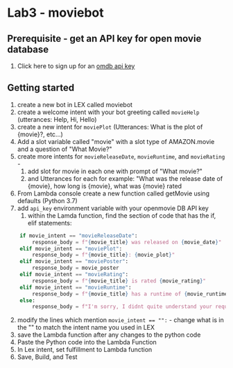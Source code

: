 # Lab3 - moviebot

## Prerequisite - get an API key for open movie database
1. Click here to sign up for an [omdb api key]("https://www.omdbapi.com/apikey.aspx?__EVENTTARGET=freeAcct&__EVENTARGUMENT=&__LASTFOCUS=&__VIEWSTATE=%2FwEPDwUKLTIwNDY4MTIzNQ9kFgYCAQ9kFggCAQ8QDxYCHgdDaGVja2VkZ2RkZGQCAw8QDxYCHwBoZGRkZAIFDxYCHgdWaXNpYmxlZ2QCBw8WAh8BaGQCAg8WAh8BaGQCAw8WAh8BaGQYAQUeX19Db250cm9sc1JlcXVpcmVQb3N0QmFja0tleV9fFgMFC3BhdHJlb25BY2N0BQhmcmVlQWNjdAUIZnJlZUFjY3S0gwjl9jaVfARil8Yy9nisxxBo9QY1d1aRp4k6s2f83g%3D%3D&__VIEWSTATEGENERATOR=5E550F58&__EVENTVALIDATION=%2FwEdAAW77Mkj8S6lO0evPKayW3ucmSzhXfnlWWVdWIamVouVTzfZJuQDpLVS6HZFWq5fYpioiDjxFjSdCQfbG0SWduXFd8BcWGH1ot0k0SO7CfuulGmtD1h9A7%2B3Av2cTK2Z2qbhaCErXs89aADzZLPwy5pm&at=freeAcct&Email=")

## Getting started
1. create a new bot in LEX called moviebot
2. create a welcome intent with your bot greeting called `movieHelp` (utterances: Help, Hi, Hello)
3. create a new intent for `moviePlot` (Utterances: What is the plot of {movie}?, etc...)
4. Add a slot variable called "movie" with a slot type of AMAZON.movie and a question of "What Movie?"
5. create more intents for `movieReleaseDate`, `movieRuntime`, and `movieRating` - 
   1. add slot for movie in each one with prompt of "What movie?"
   2. and Utterances for each for example: "What was the release date of {movie}, how long is {movie}, what was {movie} rated
6. From Lambda console create a new function called getMovie using defaults (Python 3.7)
7. add `api_key` environment variable with your openmovie DB API key
   1. within the Lamda function, find the section of code that has the if, elif statements:
```python
    if movie_intent == "movieReleaseDate":
        response_body = f"{movie_title} was released on {movie_date}"
    elif movie_intent == "moviePlot":
        response_body = f"{movie_title}: {movie_plot}"
    elif movie_intent == "moviePoster":
        response_body = movie_poster
    elif movie_intent == "movieRating":
        response_body = f"{movie_title} is rated {movie_rating}"
    elif movie_intent == "movieRuntime":
        response_body = f"{movie_title} has a runtime of {movie_runtime}"
    else:
        response_body = f"I'm sorry, I didnt quite understand your request."
```
   2. modify the lines which mention ```movie_intent == "":``` - change what is in the "" to match the intent name you used in LEX
   3. save the Lambda function after any changes to the python code
8. Paste the Python code into the Lambda Function
9.  In Lex intent, set fulfillment to Lambda function
10.    Save, Build, and Test